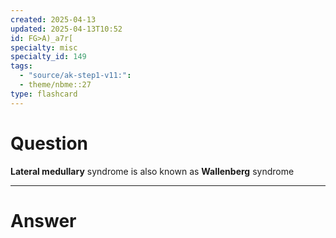 ```yaml
---
created: 2025-04-13
updated: 2025-04-13T10:52
id: FG>A)_a7r[
specialty: misc
specialty_id: 149
tags:
  - "source/ak-step1-v11:": 
  - theme/nbme::27
type: flashcard
---
```


# Question
**Lateral medullary** syndrome is also known as **Wallenberg** syndrome

---

# Answer
